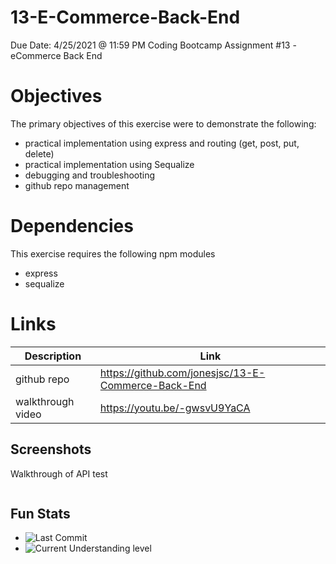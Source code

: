 # 13-E-Commerce-Back-End

Due Date: 4/25/2021 @ 11:59 PM
Coding Bootcamp Assignment #13 - eCommerce Back End

# Objectives

The primary objectives of this exercise were to demonstrate the following:

- practical implementation using express and routing (get, post, put, delete)
- practical implementation using Sequalize
- debugging and troubleshooting
- github repo management

# Dependencies

This exercise requires the following npm modules

- express
- sequalize

# Links

| Description       | Link                                               |
| ----------------- | -------------------------------------------------- |
| github repo       | https://github.com/jonesjsc/13-E-Commerce-Back-End |
| walkthrough video | https://youtu.be/-gwsvU9YaCA                       |

## Screenshots

Walkthrough of API test

![<img src=./assets/insomniawalkthrough.gif>](./assets/insomniawalkthrough.gif)

## Fun Stats

- ![Last Commit](https://img.shields.io/github/last-commit/jonesjsc/13-E-Commerce-Back-End)
- ![Current Understanding level](https://img.shields.io/badge/Understanding%20Level-Gettin%20There-yellow)
